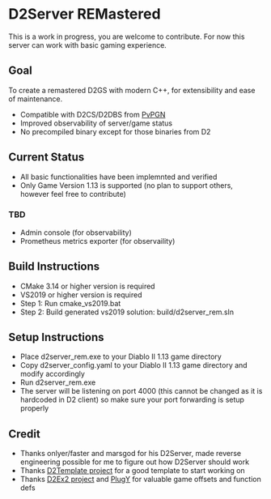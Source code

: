 # D2Server REMastered

This is a work in progress, you are welcome to contribute.
For now this server can work with basic gaming experience.

## Goal

To create a remastered D2GS with modern C++, for extensibility and ease of maintenance.
* Compatible with D2CS/D2DBS from [PvPGN](https://github.com/pvpgn/pvpgn-server)
* Improved observability of server/game status
* No precompiled binary except for those binaries from D2

## Current Status
* All basic functionalities have been implemnted and verified
* Only Game Version 1.13 is supported (no plan to support others, however feel free to contribute)

### TBD
* Admin console (for observability)
* Prometheus metrics exporter (for observaility)

## Build Instructions
* CMake 3.14 or higher version is required
* VS2019 or higher version is required
* Step 1: Run cmake_vs2019.bat
* Step 2: Build generated vs2019 solution: build/d2server_rem.sln

## Setup Instructions
* Place d2server_rem.exe to your Diablo II 1.13 game directory
* Copy d2server_config.yaml to your Diablo II 1.13 game directory and modify accordingly
* Run d2server_rem.exe
* The server will be listening on port 4000 (this cannot be changed as it is hardcoded in D2 client) so make sure your port forwarding is setup properly

## Credit
* Thanks onlyer/faster and marsgod for his D2Server, made reverse engineering possible for me to figure out how D2Server should work
* Thanks [D2Template project](https://github.com/ThePhrozenKeep/D2Template) for a good template to start working on
* Thanks [D2Ex2 project](https://github.com/jankowskib/D2Ex2) and [PlugY](https://github.com/ChaosMarc/PlugY) for valuable game offsets and function defs